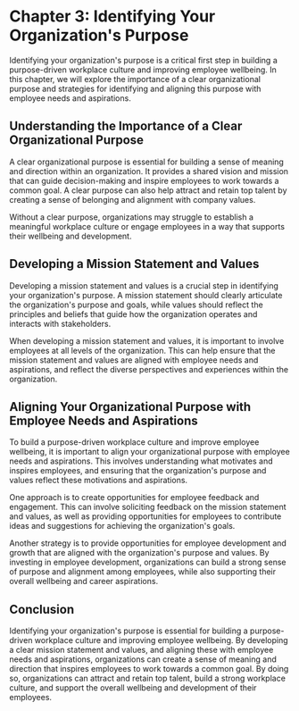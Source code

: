 Chapter 3: Identifying Your Organization's Purpose
==================================================

Identifying your organization's purpose is a critical first step in building a purpose-driven workplace culture and improving employee wellbeing. In this chapter, we will explore the importance of a clear organizational purpose and strategies for identifying and aligning this purpose with employee needs and aspirations.

Understanding the Importance of a Clear Organizational Purpose
--------------------------------------------------------------

A clear organizational purpose is essential for building a sense of meaning and direction within an organization. It provides a shared vision and mission that can guide decision-making and inspire employees to work towards a common goal. A clear purpose can also help attract and retain top talent by creating a sense of belonging and alignment with company values.

Without a clear purpose, organizations may struggle to establish a meaningful workplace culture or engage employees in a way that supports their wellbeing and development.

Developing a Mission Statement and Values
-----------------------------------------

Developing a mission statement and values is a crucial step in identifying your organization's purpose. A mission statement should clearly articulate the organization's purpose and goals, while values should reflect the principles and beliefs that guide how the organization operates and interacts with stakeholders.

When developing a mission statement and values, it is important to involve employees at all levels of the organization. This can help ensure that the mission statement and values are aligned with employee needs and aspirations, and reflect the diverse perspectives and experiences within the organization.

Aligning Your Organizational Purpose with Employee Needs and Aspirations
------------------------------------------------------------------------

To build a purpose-driven workplace culture and improve employee wellbeing, it is important to align your organizational purpose with employee needs and aspirations. This involves understanding what motivates and inspires employees, and ensuring that the organization's purpose and values reflect these motivations and aspirations.

One approach is to create opportunities for employee feedback and engagement. This can involve soliciting feedback on the mission statement and values, as well as providing opportunities for employees to contribute ideas and suggestions for achieving the organization's goals.

Another strategy is to provide opportunities for employee development and growth that are aligned with the organization's purpose and values. By investing in employee development, organizations can build a strong sense of purpose and alignment among employees, while also supporting their overall wellbeing and career aspirations.

Conclusion
----------

Identifying your organization's purpose is essential for building a purpose-driven workplace culture and improving employee wellbeing. By developing a clear mission statement and values, and aligning these with employee needs and aspirations, organizations can create a sense of meaning and direction that inspires employees to work towards a common goal. By doing so, organizations can attract and retain top talent, build a strong workplace culture, and support the overall wellbeing and development of their employees.
